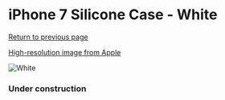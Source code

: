 # iPhone 7 Silicone Case - White

[Return to previous page](/iphone_7)

[High-resolution image from Apple](https://store.storeimages.cdn-apple.com/8756/as-images.apple.com/is/MMWF2?wid=4500&hei=4500&fmt=png)

<div style="width: 384px"><img src="/everysource/MMWF2.png" alt="White"></div>

### Under construction

